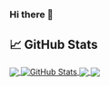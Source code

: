 ### Hi there 👋

## &#x1f4c8; GitHub Stats

<a href="https://github.com/lbrealdev/lbrealdev">
  <img align="center" src="https://github-readme-stats.vercel.app/api/top-langs/?username=lbrealdev&title_color=ffffff&text_color=c9cacc&icon_color=2bbc8a&bg_color=1d1f21&langs_count=3" />
</a>
<a href="https://github.com/lbrealdev/lbrealdev">
  <img align="center" src="https://github-readme-stats.vercel.app/api?username=lbrealdev&show_icons=true&line_height=27&count_private=true&title_color=ffffff&text_color=c9cacc&icon_color=2bbc8a&bg_color=1d1f21" alt="GitHub Stats" />
</a>

<a href="https://github.com/lbrealdev/rust-yew-app">
  <img align="center" src="https://github-readme-stats.vercel.app/api/pin/?username=lbrealdev&repo=rust-yew-app&title_color=ffffff&text_color=c9cacc&icon_color=2bbc8a&bg_color=1d1f21" />
</a>


<a href="https://github.com/lbrealdev/rocket-chat-app">
  <img align="center" src="https://github-readme-stats.vercel.app/api/pin/?username=lbrealdev&repo=rocket-chat-app&title_color=ffffff&text_color=c9cacc&icon_color=2bbc8a&bg_color=1d1f21" />
</a>

<!--
**lbrealdev/lbrealdev** is a ✨ _special_ ✨ repository because its `README.md` (this file) appears on your GitHub profile.

Here are some ideas to get you started:

- 🔭 I’m currently working on ...
- 🌱 I’m currently learning ...
- 👯 I’m looking to collaborate on ...
- 🤔 I’m looking for help with ...
- 💬 Ask me about ...
- 📫 How to reach me: ...
- 😄 Pronouns: ...
- ⚡ Fun fact: ...
-->
